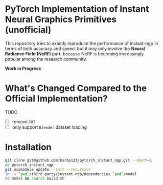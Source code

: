 # PyTorch Implementation of Instant Neural Graphics Primitives (unofficial)

This repository tries to exactly reproduce the performance of instant-ngp in terms of both accuracy and speed, but it may only involve the **Neural Radiance Field (NeRF)** part, because NeRF is becoming increasingly popular among the research community.

**Work in Progress**

# What's Changed Compared to the Official Implementation?

TODO
- [ ] remove `GUI`
- [ ] only support `Blender` dataset loading

# Installation

```bash
git clone git@github.com:Karbo123/pytorch_instant_ngp.git --depth=1
cd pytorch_instant_ngp
git submodule update --init --recursive
ln -s `pwd`/third_party/instant-ngp/dependencies `pwd`/model
cd model && source build.sh
```

